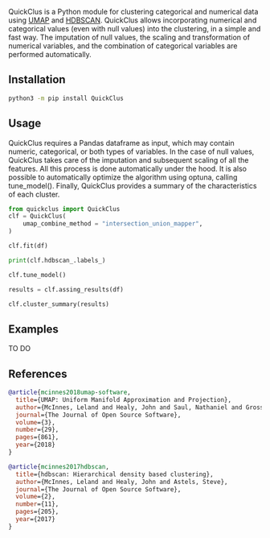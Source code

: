 QuickClus is a Python module for clustering categorical and numerical data using [UMAP](https://github.com/lmcinnes/umap) and [HDBSCAN](https://github.com/scikit-learn-contrib/hdbscan). 
QuickClus allows incorporating numerical and categorical values (even with null values) into the clustering, in a simple and fast way. The imputation of null values, the scaling and transformation of numerical variables, and the combination of categorical variables are performed automatically.

## Installation

```bash
python3 -m pip install QuickClus
```

## Usage

QuickClus requires a Pandas dataframe as input, which may contain numeric, categorical, or both types of variables. In the case of null values, QuickClus takes care of the imputation and subsequent scaling of all the features. All this process is done automatically under the hood.
It is also possible to automatically optimize the algorithm using optuna, calling tune_model().
Finally, QuickClus provides a summary of the characteristics of each cluster.

```python
from quickclus import QuickClus
clf = QuickClus(
    umap_combine_method = "intersection_union_mapper",
)

clf.fit(df)

print(clf.hdbscan_.labels_)

clf.tune_model()

results = clf.assing_results(df)

clf.cluster_summary(results)

```

## Examples

TO DO

## References

```bibtex
@article{mcinnes2018umap-software,
  title={UMAP: Uniform Manifold Approximation and Projection},
  author={McInnes, Leland and Healy, John and Saul, Nathaniel and Grossberger, Lukas},
  journal={The Journal of Open Source Software},
  volume={3},
  number={29},
  pages={861},
  year={2018}
}
```

```bibtex
@article{mcinnes2017hdbscan,
  title={hdbscan: Hierarchical density based clustering},
  author={McInnes, Leland and Healy, John and Astels, Steve},
  journal={The Journal of Open Source Software},
  volume={2},
  number={11},
  pages={205},
  year={2017}
}
```